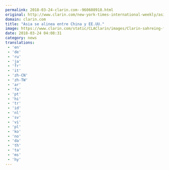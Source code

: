 ```yaml
---
permalink: 2018-03-24-clarin.com--960608918.html
original: http://www.clarin.com/new-york-times-international-weekly/asia-alinea-china-ee-uu_0_rkWNhkCz5z.html
domain: clarin.com
title: "Asia se alinea entre China y EE.UU."
image: https://www.clarin.com/static/CLAClarin/images/Clarin-sahreing-fbk.jpg
date: 2018-03-24 04:08:31
category: news
translations: 
 - 'en'
 - 'de'
 - 'ru'
 - 'ja'
 - 'fr'
 - 'it'
 - 'zh-CN'
 - 'zh-TW'
 - 'ar'
 - 'fa'
 - 'pt'
 - 'hi'
 - 'tr'
 - 'id'
 - 'nl'
 - 'sv'
 - 'vi'
 - 'pl'
 - 'ko'
 - 'no'
 - 'da'
 - 'th'
 - 'ta'
 - 'ms'
 - 'hy'
---
```


